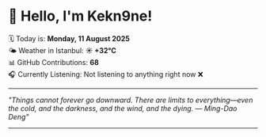 # 👋 Hello, I'm Kekn9ne!

🗓️ Today is: **Monday, 11 August 2025**  
🌤️ Weather in Istanbul: **☀️   +32°C**  
📊 GitHub Contributions: **68**  
🎧 Currently Listening: Not listening to anything right now ❌

---

_"Things cannot forever go downward. There are limits to everything—even the cold, and the darkness, and the wind, and the dying. — *Ming-Dao Deng*"_

---
